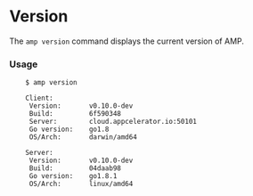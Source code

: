 # Version

The `amp version` command displays the current version of AMP.

### Usage

```
    $ amp version

    Client:
     Version:       v0.10.0-dev
     Build:         6f590348
     Server:        cloud.appcelerator.io:50101
     Go version:    go1.8
     OS/Arch:       darwin/amd64

    Server:
     Version:       v0.10.0-dev
     Build:         04daab98
     Go version:    go1.8.1
     OS/Arch:       linux/amd64
```

